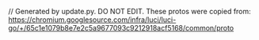 // Generated by update.py. DO NOT EDIT.
These protos were copied from:
https://chromium.googlesource.com/infra/luci/luci-go/+/65c1e1079b8e7e2c5a9677093c9212918acf5168/common/proto
